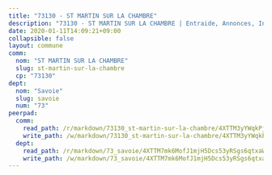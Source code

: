 ```yaml
---
title: "73130 - ST MARTIN SUR LA CHAMBRE"
description: "73130 - ST MARTIN SUR LA CHAMBRE | Entraide, Annonces, Initiatives"
date: 2020-01-11T14:09:21+09:00
collapsible: false
layout: commune
comm:
  nom: "ST MARTIN SUR LA CHAMBRE"
  slug: st-martin-sur-la-chambre
  cp: "73130"
dept:
  nom: "Savoie"
  slug: savoie
  num: "73"
peerpad:
  comm:
    read_path: /r/markdown/73130_st-martin-sur-la-chambre/4XTTM3yYWqkPjqzPHRXBBhEPUqcUFMeQ27FDGRkojge4qa1qR
    write_path: /w/markdown/73130_st-martin-sur-la-chambre/4XTTM3yYWqkPjqzPHRXBBhEPUqcUFMeQ27FDGRkojge4qa1qR-K3TgU4PCiffsvsmiiHAH3sp4btmxzC5WKofVAqxMw2oYmLSG9W3HeqnfU67pD4iLKZtGDhUyKUNN6PduFiy43PJhkomc12o1kSsCz3WjD5puTvuYhCYQeDgxFwZffM48mBNNtve3
  dept:
    read_path: /r/markdown/73_savoie/4XTTM7mk6MofJ1mjH5Dcs53yRSgs6qtxaWYjKD54ttqHGEMur
    write_path: /w/markdown/73_savoie/4XTTM7mk6MofJ1mjH5Dcs53yRSgs6qtxaWYjKD54ttqHGEMur-K3TgTorsK1WLw8S2EgnkoX8tJEgZgam6ANhvqrVqNfiz9fX8kbMKu5AF1rqzXyxMRZgoVPrb5EERe3PeBhqF1SBfP5G1PJnvsDUF2LQSxevobpkDM4djQDebTYoo6Yx53thenJpY
---
```


